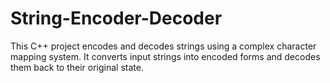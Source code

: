 # String-Encoder-Decoder
This C++ project encodes and decodes strings using a complex character mapping system. It converts input strings into encoded forms and decodes them back to their original state.
